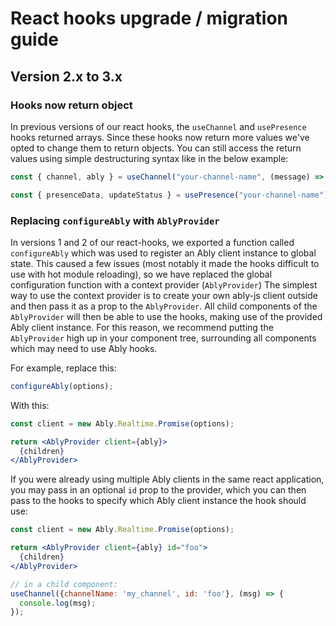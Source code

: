 # React hooks upgrade / migration guide

## Version 2.x to 3.x

### Hooks now return object

In previous versions of our react hooks, the `useChannel` and `usePresence` hooks returned arrays.
Since these hooks now return more values we've opted to change them to return objects.
You can still access the return values using simple destructuring syntax like in the below example:

```jsx
const { channel, ably } = useChannel("your-channel-name", (message) => { /* ... */ });

const { presenceData, updateStatus } = usePresence("your-channel-name");
```

### Replacing `configureAbly` with `AblyProvider` 

In versions 1 and 2 of our react-hooks, we exported a function called `configureAbly` which was used to register an Ably client instance to global state.
This caused a few issues (most notably it made the hooks difficult to use with hot module reloading), so we have replaced the global configuration function with a context provider (`AblyProvider`)
The simplest way to use the context provider is to create your own ably-js client outside and then pass it as a prop to the `AblyProvider`.
All child components of the `AblyProvider` will then be able to use the hooks, making use of the provided Ably client instance. For this reason, we recommend putting the `AblyProvider` high up in your component tree, surrounding all components which may need to use Ably hooks.

For example, replace this:
```jsx
configureAbly(options);
```

With this:
```jsx
const client = new Ably.Realtime.Promise(options);

return <AblyProvider client={ably}>
  {children}
</AblyProvider>
```

If you were already using multiple Ably clients in the same react application, you may pass in an optional `id` prop to the provider, which you can then pass to the hooks to specify which Ably client instance the hook should use:
```jsx
const client = new Ably.Realtime.Promise(options);

return <AblyProvider client={ably} id="foo">
  {children}
</AblyProvider>

// in a child component:
useChannel({channelName: 'my_channel', id: 'foo'}, (msg) => {
  console.log(msg);
});
```
